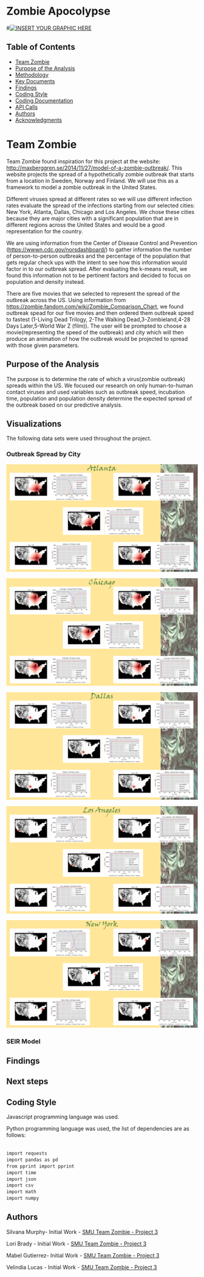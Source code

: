 # Zombie Apocolypse
#[![INSERT YOUR GRAPHIC HERE](https://www.maxim.com/.image/ar_16:9%2Cc_fill%2Ccs_srgb%2Cfl_progressive%2Cg_faces:center%2Cq_auto:good%2Cw_768/MTM1MzIxOTMzMjIxNzM1MDQz/drsmith_zombies_article1jpg.jpg)]()


<!-- TABLE OF CONTENTS -->
## Table of Contents

* [Team Zombie](#team-zombie)
* [Purpose of the Analysis](#purpose-of-the-analysis)
* [Methodology](#methodology)
* [Key Documents](#key-documents)
* [Findings](#findings)
* [Coding Style](#coding-style)
* [Coding Documentation](#coding-documentation)
* [API Calls](#API-calls)
* [Authors](#authors)
* [Acknowledgments](#acknowledgments)


# Team Zombie

Team Zombie found inspiration  for this project at the website: http://maxberggren.se/2014/11/27/model-of-a-zombie-outbreak/.  This website projects the spread of a hypothetically zombie outbreak that starts from a location in Sweden, Norway and Finland.  We will use this as a framework to model a zombie outbreak in the United States.  

Different viruses spread at different rates so we will use different infection rates evaluate the spread of the infections starting from our selected cities:  New York, Atlanta, Dallas, Chicago and Los Angeles.  We chose these cities because they are major cities with a significant population that are in different regions across the United States and would be a good representation for the country.

We are using information from the Center of Disease Control and Prevention (https://wwwn.cdc.gov/norsdashboard/) to gather information the number of person-to-person outbreaks and the percentage of the population that gets regular check ups with the intent to see how this information would factor in to our outbreak spread.  After evaluating the k-means result, we found this information not to be pertinent factors and decided to focus on population and density instead.  

There are five movies that we selected to represent the spread of the outbreak across the US.  Using information from https://zombie.fandom.com/wiki/Zombie_Comparison_Chart, we found outbreak spead for our five movies and then ordered them outbreak speed to fastest (1-Living Dead Trilogy, 2-The Walking Dead,3-Zombieland,4-28 Days Later,5-World War Z (film)).  The user will be prompted to choose a movie(representing the speed of the outbreak) and city which will then produce an animation of how the outbreak would be projected to spread with those given parameters.  


## Purpose of the Analysis

The purpose is to determine the rate of which a virus(zombie outbreak) spreads within the US.  We focused our research on only human-to-human contact viruses and used variables such as outbreak speed, incubation time, population and population density determine the expected spread of the outbreak based on our predictive analysis. 



## Visualizations

The following data sets were used throughout the project.


### Outbreak Spread by City

[![INSERT YOUR GRAPHIC HERE](atlantaAll.png)]()


[![INSERT YOUR GRAPHIC HERE](chicagoAll.png)]()


[![INSERT YOUR GRAPHIC HERE](dallasAll.png)]()


[![INSERT YOUR GRAPHIC HERE](los_angelesAll.png)]()


[![INSERT YOUR GRAPHIC HERE](new_yorkAll.png)]()


### SEIR Model




## Findings



## Next steps


## Coding Style

Javascript programming language was used.

Python programming language was used, the list of dependencies are as follows:

```sh

import requests
import pandas as pd
from pprint import pprint
import time
import json
import csv
import math
import numpy

```


## Authors

Silvana Murphy- Initial Work - [SMU Team Zombie - Project 3](https://github.com/SSMDFW)

Lori Brady - Initial Work - [SMU Team Zombie - Project 3](https://github.com/loribeth18)

Mabel Gutierrez- Initial Work - [SMU Team Zombie - Project 3](https://github.com/mabel912)

Velindia Lucas - Initial Work - [SMU Team Zombie - Project 3](https://github.com/chele0630)

